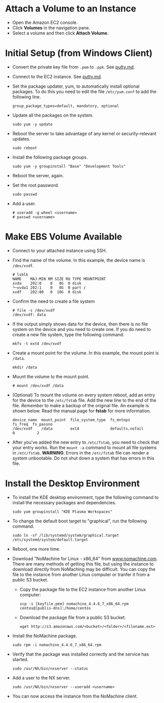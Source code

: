 Attach a Volume to an Instance
==============================

- Open the Amazon EC2 console.
- Click **Volumes** in the navigation pane.
- Select a volume and then click **Attach Volume**.

Initial Setup (from Windows Client)
===================================

- Convert the private key file from `.pem` to `.ppk`.  See [putty.md](../putty.md).
- Connect to the EC2 instance.  See [putty.md](../putty.md).
- Set the package updater, yum, to automatically install optional packages.  To do this you need to edit the file `/etc/yum.conf` to add the following line.

  ```
  group_package_types=default, mandatory, optional
  ```
  
- Update all the packages on the system.

  ```
  sudo yum -y update
  ```

- Reboot the server to take advantage of any kernel or security-relevant updates.

  ```
  sudo reboot
  ```
  
- Install the following package groups.

  ```
  sudo yum -y groupinstall "Base" "Development Tools"
  ```

- Reboot the server, again.

- Set the root password.

  ```
  sudo passwd
  ```
- Add a user.

  ```
  # useradd -g wheel <username>
  # passwd <username>
  ```

Make EBS Volume Available
=========================

- Connect to your attached instance using SSH.
- Find the name of the volume.  In this example, the device name is `/dev/xvdf`.

  ```
  # lsblk
  NAME    MAJ:MIN RM SIZE RO TYPE MOUNTPOINT
  xvda    202:0    0   8G  0 disk
  └─xvda1 202:1    0   8G  0 part /
  xvdf    202:80   0  10G  0 disk
  ```
- Confirm the need to create a file system

  ```
  # file -s /dev/xvdf
  /dev/xvdf: data
  ```
- If the output simply shows data for the device, then there is no file system on the device and you need to create one.  If you do need to create a new file system, type the following command.

  ```
  mkfs -t ext4 /dev/xvdf
  ```
- Create a mount point for the volume.  In this example, the mount point is `/data`.

  ```
  mkdir /data
  ```
- Mount the volume to the mount point.

  ```
  # mount /dev/xvdf /data
  ```
- (Optional) To mount the volume on every system reboot, add an entry for the device to the `/etc/fstab` file.  Add the new line to the end of the file.  _Remember_ to make a backup of the original file.  An example is shown below.  Read the manual page for **fstab** for more information.

  ```
  device_name  mount_point  file_system_type  fs_mntops           fs_freq  fs_passno
  /dev/xvdf    /data        ext4              defaults,nofail           0          2
  ```
- After you've added the new entry to `/etc/fstab`, you need to check that your entry works.  Run the `mount -a` command to mount all file systems in `/etc/fstab`.  **WARNING**:  Errors in the `/etc/fstab` file can render a system unbootable.  Do not shut down a system that has errors in this file.

Install the Desktop Environment
===============================

- To install the KDE desktop environment, type the following command to install the necessary packages and dependencies.

  ```
  sudo yum groupinstall "KDE Plasma Workspaces"
  ```
- To change the default boot target to "graphical", run the following command.

  ```
  sudo ln -sf /lib/systemd/system/graphical.target /etc/systemd/system/default.target
  ```
- Reboot, one more time.
- Download "NoMachine for Linux - x86_64" from www.nomachine.com.  There are many methods of getting this file, but using the instance to download directly from NoMaching may be difficult.  You can copy the file to the instance from another Linux computer or tranfer it from a public S3 bucket.
  - Copy the package file to the EC2 instance from another Linux computer:

    ```
    scp -i [keyfile.pem] nomachine_4.4.6_7_x86_64.rpm centos@[publis-dns]:/home/centos
    ```
  - Download the package file from a public S3 bucket:

    ```
    wget http://s3.amazonaws.com/<bucket>/<folder>/<filename.ext>
    ```

- Install the NoMachine package.

  ```
  sudo rpm -i nomachine_4.4.6_7_x86_64.rpm
  ```
  
- Verify that the package was installed correctly and the service has started.

  ```
  sudo /usr/NX/bin/nxserver --status
  ```

- Add a user to the NX server.

  ```
  sudo /usr/NX/bin/nxserver --useradd <username>
  ```
  
- You can now access the instance from the NoMachine client.
